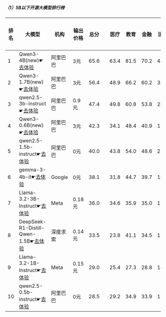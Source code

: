 ##### （1）5B以下开源大模型排行榜
|排名|大模型|机构|输出价格|总分| |医疗|教育|金融|法律|行政公务|心理健康|推理与数学计算|语言与指令遵从|
|---|-----|---|-------|---|-|----|---|---|---|------|-------|-----------|------------|
|1|Qwen3-4B(new)☛[去体验](https://easyllm.site/static/modelcompare.html?type=open-source)|阿里巴巴|3元|65.6| |        63.4|81.5|70.2|44.4|        60.0|55.8|        73.8|76.0|
|2|Qwen3-1.7B(new)☛[去体验](https://easyllm.site/static/modelcompare.html?type=open-source)|阿里巴巴|3元|56.4| |        48.9|66.2|60.2|34.5|        50.0|50.0|        68.5|73.1|
|3|qwen2.5-3b-instruct☛[去体验](https://easyllm.site/static/modelcompare.html?type=open-source)|阿里巴巴|0.9元|47.4| |        49.8|60.8|53.8|26.9|        42.0|43.8|        39.6|62.4|
|4|Qwen3-0.6B(new)☛[去体验](https://easyllm.site/static/modelcompare.html?type=open-source)|阿里巴巴|3元|42.3| |        34.1|48.4|40.9|17.8|        46.7|30.9|        52.5|67.4|
|5|qwen2.5-1.5b-instruct☛[去体验](https://easyllm.site/static/modelcompare.html?type=open-source)|阿里巴巴|0元|40.0| |        43.8|54.0|48.6|25.6|        35.0|39.6|        24.7|48.5|
|6|gemma-3-4b-it☛[去体验](https://easyllm.site/static/modelcompare.html?type=open-source)|Google|0元|38.1| |        31.8|44.7|39.7|16.6|        39.5|29.2|        49.2|54.4|
|7|Llama-3.2-3B-Instruct☛[去体验](https://easyllm.site/static/modelcompare.html?type=open-source)|Meta|0.18元|36.0| |        34.6|35.9|35.0|17.1|        34.0|29.6|        39.7|62.0|
|8|DeepSeek-R1-Distill-Qwen-1.5B☛[去体验](https://easyllm.site/static/modelcompare.html?type=open-source)|深度求索|0.14元|33.5| |        23.8|41.1|34.5|15.4|        34.5|23.9|        46.3|49.0|
|9|Llama-3.2-1B-Instruct☛[去体验](https://easyllm.site/static/modelcompare.html?type=open-source)|Meta|0.15元|29.0| |        25.4|27.3|28.8|14.6|        29.0|21.1|        33.1|52.5|
|10|qwen2.5-0.5b-instruct☛[去体验](https://easyllm.site/static/modelcompare.html?type=open-source)|阿里巴巴|0元|28.5| |        29.2|34.9|33.9|18.4|        22.5|24.5|        25.4|39.3|
    

